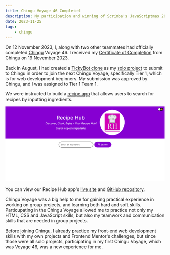 ```yaml
---
title: Chingu Voyage 46 Completed
description: My participation and winning of Scrimba's JavaScriptmas 2023 challenge.
date: 2023-11-25
tags:
    - chingu
---
```


On 12 November 2023, I, along with two other teammates had officially completed [Chingu](https://www.chingu.io/) Voyage 46. I received my [Certificate of Completion](/assets/documents/Chingu-Voyage46-Completion-Cert.pdf) from Chingu on 19 November 2023.

Back in August, I had created a [TickyBot clone](./2023-08-24-Built-a-TickyBot-Clone-for-Chingus-Solo-Project) as my [solo project](https://github.com/chingu-voyages/Handbook/blob/main/docs/guides/soloproject/soloproject.md) to submit to Chingu in order to join the next Chingu Voyage, specifically Tier 1, which is for web development beginners. My submission was approved by Chingu, and I was assigned to Tier 1 Team 1.

We were instructed to build a [recipe app](https://github.com/chingu-voyages/voyage-project-tier1-recipes) that allows users to search for recipes by inputting ingredients.

![Screenshot of Recipe Hub](https://raw.githubusercontent.com/chingu-voyages/v46-tier1-team-01/main/Recipe-Hub-screenshot.png)

You can view our Recipe Hub app's [live site](https://chingu-voyages.github.io/v46-tier1-team-01/Food-Recipe/) and [GitHub repository](https://github.com/chingu-voyages/v46-tier1-team-01).

Chingu Voyage was a big help to me for gaining practical experience in working on group projects, and learning both hard and soft skills. Particupating in the Chingu Voyage allowed me to practice not only my HTML, CSS and JavaScript skills, but also my teamwork and communication skills that are needed in group projects.

Before joining Chingu, I already practice my front-end web development skills with my own projects and Frontend Mentor's challenges, but since those were all solo projects, participating in my first Chingu Voyage, which was Voyage 46, was a new experience for me.
